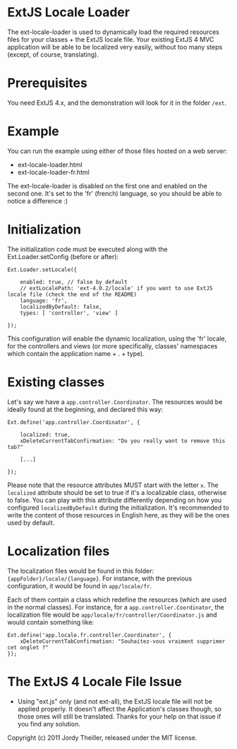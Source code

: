 ExtJS Locale Loader
===================

The ext-locale-loader is used to dynamically load the required resources files for your classes + the ExtJS locale file. Your existing ExtJS 4 MVC application will be able to be localized very easily, without too many steps (except, of course, translating).

Prerequisites
=============

You need ExtJS 4.x, and the demonstration will look for it in the folder `/ext`.

Example
=======
You can run the example using either of those files hosted on a web server:

- ext-locale-loader.html
- ext-locale-loader-fr.html

The ext-locale-loader is disabled on the first one and enabled on the second one. It's set to the 'fr' (french) language, so you should be able to notice a difference :)

Initialization
==============
The initialization code must be executed along with the Ext.Loader.setConfig (before or after):

	Ext.Loader.setLocale({
	
		enabled: true, // false by default
		// extLocalePath: 'ext-4.0.2/locale' if you want to use ExtJS locale file (check the end of the README)
		language: 'fr',
		localizedByDefault: false,
		types: [ 'controller', 'view' ]
		
	});	

This configuration will enable the dynamic localization, using the 'fr' locale, for the controllers and views (or more specifically, classes' namespaces which contain the application name + . + type).

Existing classes
================
Let's say we have a `app.controller.Coordinator`. The resources would be ideally found at the beginning, and declared this way:

	Ext.define('app.controller.Coordinator', {
	
		localized: true,
		xDeleteCurrentTabConfirmation: "Do you really want to remove this tab?"
		
		[...]
		
	});
	
Please note that the resource attributes MUST start with the letter `x`. The `localized` attribute should be set to true if it's a localizable class, otherwise to false. You can play with this attribute differently depending on how you configured `localizedByDefault` during the initialization. It's recommended to write the content of those resources in English here, as they will be the ones used by default.

Localization files
==================
The localization files would be found in this folder: `{appFolder}/locale/{language}`. For instance, with the previous configuration, it would be found in `app/locale/fr`.

Each of them contain a class which redefine the resources (which are used in the normal classes). For instance, for a `app.controller.Coordinator`, the localization file would be `app/locale/fr/controller/Coordinator.js` and would contain something like:

	Ext.define('app.locale.fr.controller.Coordinator', {
		xDeleteCurrentTabConfirmation: "Souhaitez-vous vraiment supprimer cet onglet ?"
	});

The ExtJS 4 Locale File Issue
=============================
- Using "ext.js" only (and not ext-all), the ExtJS locale file will not be applied properly. It doesn't affect the Application's classes though, so those ones will still be translated. Thanks for your help on that issue if you find any solution.
	
	
Copyright (c) 2011 Jordy Theiller, released under the MIT license.